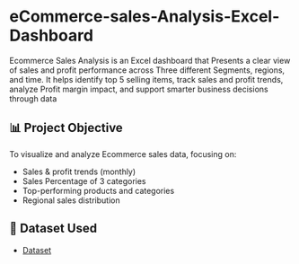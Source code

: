 # eCommerce-sales-Analysis-Excel-Dashboard
Ecommerce Sales Analysis is an Excel dashboard that Presents a clear view of sales and profit performance across Three different Segments, regions, and time. It helps identify top 5 selling items, track sales and profit trends, analyze Profit margin impact, and support smarter business decisions through data
## 📊 Project Objective
To visualize and analyze Ecommerce sales data, focusing on:
- Sales & profit trends (monthly)
- Sales Percentage of 3 categories 
- Top-performing products and categories
- Regional sales distribution
## 📁 Dataset Used 
 - <a href="https://github.com/Rupali-2001/-BigBasket-Sales-Analysis/blob/main/bigbasket_orders_dataset.csv](https://github.com/TousifA07/eCommerce-sales-Analysis-Excel-Dashboard-/blob/main/Ecommerce%20Sales%20Analysis%20Data.xlsx](https://github.com/TousifA07/eCommerce-sales-Analysis-Excel-Dashboard-/blob/main/Ecommerce%20Sales%20Analysis%20Data.xlsx">Dataset</a>
